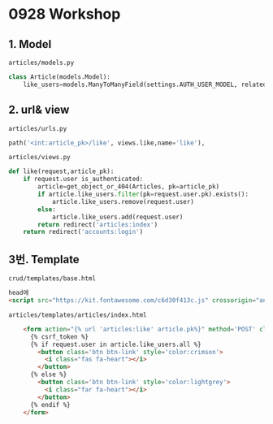 # 0928 Workshop

## 1. Model

`articles/models.py`

```python
class Article(models.Model):
    like_users=models.ManyToManyField(settings.AUTH_USER_MODEL, related_name='like_articles')
```



## 2. url& view

`articles/urls.py`

```python
path('<int:article_pk>/like', views.like,name='like'),
```



`articles/views.py`

```python
def like(request,article_pk):
    if request.user is_authenticated:
        article=get_object_or_404(Articles, pk=article_pk)
        if article.like_users.filter(pk=request.user.pk).exists():
            article.like_users.remove(request.user)
        else:
            article.like_users.add(request.user)
        return redirect('articles:index')
    return redirect('accounts:login')
```



## 3번. Template

`crud/templates/base.html`

```html
head에
<script src="https://kit.fontawesome.com/c6d30f413c.js" crossorigin="anonymous"></script>
```



`articles/templates/articles/index.html`

```html
    <form action="{% url 'articles:like' article.pk%}" method='POST' class='d-inline'>
      {% csrf_token %}
      {% if request.user in article.like_users.all %}
        <button class='btn btn-link' style='color:crimson'>
          <i class="fas fa-heart"></i>
        </button>
      {% else %}
        <button class='btn btn-link' style='color:lightgrey'>
          <i class="far fa-heart"></i>
        </button>
      {% endif %}
    </form>
```



